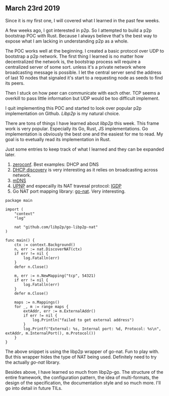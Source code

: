 ## March 23rd 2019

Since it is my first one, I will covered what I learned in the past few weeks.

A few weeks ago, I got interested in p2p. So I attempted to build a p2p bootstrap POC with Rust. Because I always believe that's the best way to expose what I am lacking in understanding p2p as a whole.

The POC works well at the beginning. I created a basic protocol over UDP to bootstrap a p2p network. The first thing I learned is no matter how decentralized the network is, the bootstrap process will require a centralized server of some sort. unless it's a private network where broadcasting message is possible. I let the central server send the address of last 10 nodes that signaled it's start to a requesting node as seeds to find its peers.

Then I stuck on how peer can communicate with each other. TCP seems a overkill to pass little information but UDP would be too difficult implement.

I quit implementing this POC and started to look over popular p2p implementation on Github. _Libp2p_ is my natural choice.

There are tons of things I have learned about _libp2p_ this week. This frame work is very popular. Especially its Go, Rust, JS implementations. Go implementation is obviously the best one and the easiest for me to read. My goal is to evetually read its implementation in Rust.

Just some entries to keep track of what I learned and they can be expanded later.

1. [zeroconf](https://en.wikipedia.org/wiki/Zero-configuration_networking). Best examples: DHCP and DNS
2. [DHCP discovery](https://en.wikipedia.org/wiki/Dynamic_Host_Configuration_Protocol#DHCP_discovery) is very interesting as it relies on broadcasting across network.
3. [mDNS](https://en.wikipedia.org/wiki/Multicast_DNS)
4. [UPNP](https://en.wikipedia.org/wiki/Universal_Plug_and_Play) and especailly its NAT travesal protocol: [IGDP](https://en.wikipedia.org/wiki/Internet_Gateway_Device_Protocol)
5. Go NAT port mapping library: [go-nat](https://github.com/fd/go-nat). Very interesting.
```
package main

import (
	"context"
	"log"

	nat "github.com/libp2p/go-libp2p-nat"
)

func main() {
	ctx := context.Background()
	n, err := nat.DiscoverNAT(ctx)
	if err != nil {
		log.Fatalln(err)
	}
	defer n.Close()

	m, err := n.NewMapping("tcp", 54321)
	if err != nil {
		log.Fatalln(err)
	}
	defer m.Close()

	maps := n.Mappings()
	for _, m := range maps {
		extAddr, err := m.ExternalAddr()
		if err != nil {
			log.Println("failed to get external address")
		}
		log.Printf("External: %s, Internal port: %d, Protocol: %s\n", extAddr, m.InternalPort(), m.Protocol())
	}
}
```
The above snippet is using the libp2p wrapper of go-nat.
Fun to play with. But this wrapper hides the type of NAT being used. Definitely need to try the actually _go-nat_ library.

Besides above, I have learned so much from libp2p-go. The structure of the entire framework, the configuration pattern, the idea of multi-formats, the design of the specification, the documentation style and so much more. I'll go into detail in future TILs.
